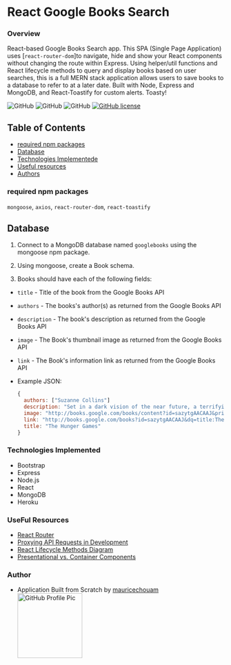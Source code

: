 # React Google Books Search

### Overview

React-based Google Books Search app. This SPA (Single Page Application) uses [`react-router-dom`]to navigate, hide and show your React components without changing the route within Express. Using helper/util functions and React lifecycle methods to query and display books based on user searches, this is a full MERN stack application allows users to save books to a database to refer to at a later date. Built with Node, Express and MongoDB, and React-Toastify for custom alerts. Toasty!


![GitHub](https://img.shields.io/github/repo-size/mauricechouam/Google-Books-Search?style=plastic) ![GitHub](https://img.shields.io/github/last-commit/mauricechouam/Google-Books-Search?style=plastic) ![GitHub](https://img.shields.io/github/languages/top/mauricechouam/Google-Books-Search?style=plastic) [![GitHub license](https://img.shields.io/badge/licence-BSD3.0-green)](https://github.com/mauricechouam/Google-Books-Search)


## Table of Contents
* [required npm packages](#required-npm-packages)
* [Database](#Database)
* [Technologies Implementede](#Technologies-Implemented)
* [Useful resources](#Useful-resources)
* [Authors](#authors)


### required npm packages

`mongoose`, `axios`, `react-router-dom`, `react-toastify`

## Database

1. Connect to a MongoDB database named `googlebooks` using the mongoose npm package.

2. Using mongoose, create a Book schema.

3. Books should have each of the following fields:

* `title` - Title of the book from the Google Books API

* `authors` - The books's author(s) as returned from the Google Books API

* `description` - The book's description as returned from the Google Books API

* `image` - The Book's thumbnail image as returned from the Google Books API

* `link` - The Book's information link as returned from the Google Books API

* Example JSON:

    ```js
    {
      authors: ["Suzanne Collins"]
      description: "Set in a dark vision of the near future, a terrifying reality TV show is taking place. Twelve boys and twelve girls are forced to appear in a live event called The Hunger Games. There is only one rule: kill or be killed. When sixteen-year-old Katniss Everdeen steps forward to take her younger sister's place in the games, she sees it as a death sentence. But Katniss has been close to death before. For her, survival is second nature."
      image: "http://books.google.com/books/content?id=sazytgAACAAJ&printsec=frontcover&img=1&zoom=1&source=gbs_api"
      link: "http://books.google.com/books?id=sazytgAACAAJ&dq=title:The+Hunger+Games&hl=&source=gbs_api"
      title: "The Hunger Games"
    }
    ```


### Technologies Implemented

* Bootstrap
* Express
* Node.js
* React
* MongoDB
* Heroku

### UseFul Resources
* [React Router](https://reacttraining.com/react-router/)
* [Proxying API Requests in Development](https://facebook.github.io/create-react-app/docs/proxying-api-requests-in-development)
* [React Lifecycle Methods Diagram](http://projects.wojtekmaj.pl/react-lifecycle-methods-diagram/)
* [Presentational vs. Container Components](https://medium.com/@dan_abramov/smart-and-dumb-components-7ca2f9a7c7d0)

### Author
* Application Built from Scratch by 
   [mauricechouam](https://github.com/mauricechouam)
  <img src="https://github.com/mauricechouam.png" alt="GitHub Profile Pic" width="150" height="150">


